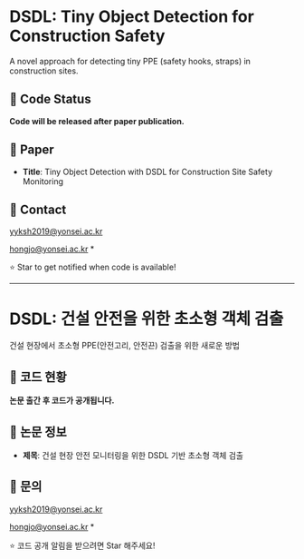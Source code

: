 # DSDL: Tiny Object Detection for Construction Safety

A novel approach for detecting tiny PPE (safety hooks, straps) in construction sites.

## 🚧 Code Status
**Code will be released after paper publication.**

## 📄 Paper
- **Title**: Tiny Object Detection with DSDL for Construction Site Safety Monitoring

## 📧 Contact
yyksh2019@yonsei.ac.kr

hongjo@yonsei.ac.kr *

⭐ Star to get notified when code is available!

---


# DSDL: 건설 안전을 위한 초소형 객체 검출

건설 현장에서 초소형 PPE(안전고리, 안전끈) 검출을 위한 새로운 방법

## 🚧 코드 현황
**논문 출간 후 코드가 공개됩니다.**

## 📄 논문 정보
- **제목**: 건설 현장 안전 모니터링을 위한 DSDL 기반 초소형 객체 검출

## 📧 문의
yyksh2019@yonsei.ac.kr

hongjo@yonsei.ac.kr *

⭐ 코드 공개 알림을 받으려면 Star 해주세요!

